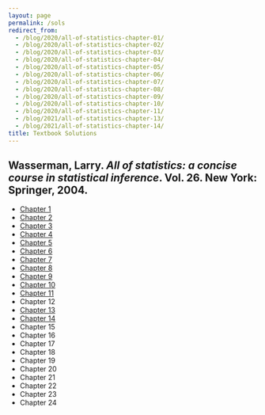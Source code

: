 ```yaml
---
layout: page
permalink: /sols
redirect_from:
  - /blog/2020/all-of-statistics-chapter-01/
  - /blog/2020/all-of-statistics-chapter-02/
  - /blog/2020/all-of-statistics-chapter-03/
  - /blog/2020/all-of-statistics-chapter-04/
  - /blog/2020/all-of-statistics-chapter-05/
  - /blog/2020/all-of-statistics-chapter-06/
  - /blog/2020/all-of-statistics-chapter-07/
  - /blog/2020/all-of-statistics-chapter-08/
  - /blog/2020/all-of-statistics-chapter-09/
  - /blog/2020/all-of-statistics-chapter-10/
  - /blog/2020/all-of-statistics-chapter-11/
  - /blog/2021/all-of-statistics-chapter-13/
  - /blog/2021/all-of-statistics-chapter-14/
title: Textbook Solutions
---
```


## Wasserman, Larry. *All of statistics: a concise course in statistical inference*. Vol. 26. New York: Springer, 2004.

* [Chapter 1](/assets/pdf/all_of_statistics_chapter_1_solutions.pdf)
* [Chapter 2](/assets/pdf/all_of_statistics_chapter_2_solutions.pdf)
* [Chapter 3](/assets/pdf/all_of_statistics_chapter_3_solutions.pdf)
* [Chapter 4](/assets/pdf/all_of_statistics_chapter_4_solutions.pdf)
* [Chapter 5](/assets/pdf/all_of_statistics_chapter_5_solutions.pdf)
* [Chapter 6](/assets/pdf/all_of_statistics_chapter_6_solutions.pdf)
* [Chapter 7](/assets/pdf/all_of_statistics_chapter_7_solutions.pdf)
* [Chapter 8](/assets/pdf/all_of_statistics_chapter_8_solutions.pdf)
* [Chapter 9](/assets/pdf/all_of_statistics_chapter_9_solutions.pdf)
* [Chapter 10](/assets/pdf/all_of_statistics_chapter_10_solutions.pdf)
* [Chapter 11](/assets/pdf/all_of_statistics_chapter_11_solutions.pdf)
* Chapter 12
* [Chapter 13](/assets/pdf/all_of_statistics_chapter_13_solutions.pdf)
* [Chapter 14](/assets/pdf/all_of_statistics_chapter_14_solutions.pdf)
* Chapter 15
* Chapter 16
* Chapter 17
* Chapter 18
* Chapter 19
* Chapter 20
* Chapter 21
* Chapter 22
* Chapter 23
* Chapter 24
